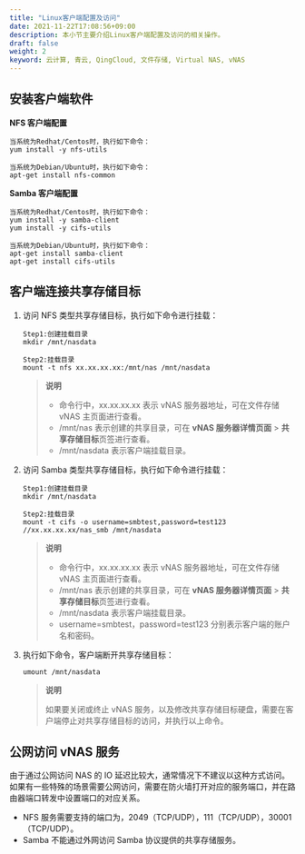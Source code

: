 ```yaml
---
title: "Linux客户端配置及访问"
date: 2021-11-22T17:08:56+09:00
description: 本小节主要介绍Linux客户端配置及访问的相关操作。
draft: false
weight: 2
keyword: 云计算, 青云, QingCloud, 文件存储, Virtual NAS, vNAS
---
```


## 安装客户端软件

**NFS 客户端配置**

```
当系统为Redhat/Centos时，执行如下命令：
yum install -y nfs-utils

当系统为Debian/Ubuntu时，执行如下命令：
apt-get install nfs-common
```

**Samba 客户端配置**

```
当系统为Redhat/Centos时，执行如下命令：
yum install -y samba-client
yum install -y cifs-utils

当系统为Debian/Ubuntu时，执行如下命令：
apt-get install samba-client
apt-get install cifs-utils
```

## 客户端连接共享存储目标

1. 访问 NFS 类型共享存储目标，执行如下命令进行挂载：

   ```
   Step1:创建挂载目录
   mkdir /mnt/nasdata
   
   Step2:挂载目录
   mount -t nfs xx.xx.xx.xx:/mnt/nas /mnt/nasdata
   ```

   > **说明**
   >
   > + 命令行中，xx.xx.xx.xx 表示 vNAS 服务器地址，可在文件存储 vNAS 主页面进行查看。
   > + /mnt/nas 表示创建的共享目录，可在 **vNAS 服务器详情页面** > **共享存储目标**页签进行查看。
   > + /mnt/nasdata 表示客户端挂载目录。

2. 访问 Samba 类型共享存储目标，执行如下命令进行挂载：

   ```
   Step1:创建挂载目录
   mkdir /mnt/nasdata
   
   Step2:挂载目录
   mount -t cifs -o username=smbtest,password=test123 //xx.xx.xx.xx/nas_smb /mnt/nasdata
   ```

   > **说明**
   >
   > + 命令行中，xx.xx.xx.xx 表示 vNAS 服务器地址，可在文件存储 vNAS 主页面进行查看。
   > + /mnt/nas 表示创建的共享目录，可在 **vNAS 服务器详情页面** > **共享存储目标**页签进行查看。
   > + /mnt/nasdata 表示客户端挂载目录。
   > + username=smbtest，password=test123 分别表示客户端的账户名和密码。

3. 执行如下命令，客户端断开共享存储目标：

   ```
   umount /mnt/nasdata
   ```

   > **说明**
   >
   > 如果要关闭或终止 vNAS 服务，以及修改共享存储目标硬盘，需要在客户端停止对共享存储目标的访问，并执行以上命令。

## 公网访问 vNAS 服务

由于通过公网访问 NAS 的 IO 延迟比较大，通常情况下不建议以这种方式访问。 如果有一些特殊的场景需要公网访问，需要在防火墙打开对应的服务端口，并在路由器端口转发中设置端口的对应关系。

- NFS 服务需要支持的端口为，2049（TCP/UDP），111（TCP/UDP），30001（TCP/UDP）。
- Samba 不能通过外网访问 Samba 协议提供的共享存储服务。